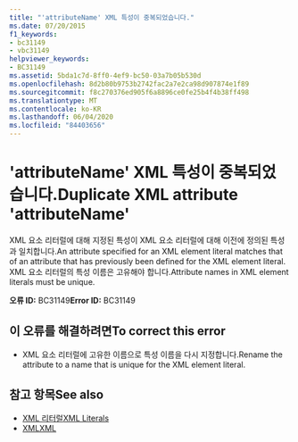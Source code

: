 ```yaml
---
title: "'attributeName' XML 특성이 중복되었습니다."
ms.date: 07/20/2015
f1_keywords:
- bc31149
- vbc31149
helpviewer_keywords:
- BC31149
ms.assetid: 5bda1c7d-8ff0-4ef9-bc50-03a7b05b530d
ms.openlocfilehash: 8d2b80b9753b2742fac2a7e2ca98d907874e1f89
ms.sourcegitcommit: f8c270376ed905f6a8896ce0fe25b4f4b38ff498
ms.translationtype: MT
ms.contentlocale: ko-KR
ms.lasthandoff: 06/04/2020
ms.locfileid: "84403656"
---
```

# <a name="duplicate-xml-attribute-attributename"></a><span data-ttu-id="cda48-102">'attributeName' XML 특성이 중복되었습니다.</span><span class="sxs-lookup"><span data-stu-id="cda48-102">Duplicate XML attribute 'attributeName'</span></span>
<span data-ttu-id="cda48-103">XML 요소 리터럴에 대해 지정된 특성이 XML 요소 리터럴에 대해 이전에 정의된 특성과 일치합니다.</span><span class="sxs-lookup"><span data-stu-id="cda48-103">An attribute specified for an XML element literal matches that of an attribute that has previously been defined for the XML element literal.</span></span> <span data-ttu-id="cda48-104">XML 요소 리터럴의 특성 이름은 고유해야 합니다.</span><span class="sxs-lookup"><span data-stu-id="cda48-104">Attribute names in XML element literals must be unique.</span></span>  
  
 <span data-ttu-id="cda48-105">**오류 ID:** BC31149</span><span class="sxs-lookup"><span data-stu-id="cda48-105">**Error ID:** BC31149</span></span>  
  
## <a name="to-correct-this-error"></a><span data-ttu-id="cda48-106">이 오류를 해결하려면</span><span class="sxs-lookup"><span data-stu-id="cda48-106">To correct this error</span></span>  
  
- <span data-ttu-id="cda48-107">XML 요소 리터럴에 고유한 이름으로 특성 이름을 다시 지정합니다.</span><span class="sxs-lookup"><span data-stu-id="cda48-107">Rename the attribute to a name that is unique for the XML element literal.</span></span>  
  
## <a name="see-also"></a><span data-ttu-id="cda48-108">참고 항목</span><span class="sxs-lookup"><span data-stu-id="cda48-108">See also</span></span>

- [<span data-ttu-id="cda48-109">XML 리터럴</span><span class="sxs-lookup"><span data-stu-id="cda48-109">XML Literals</span></span>](../language-reference/xml-literals/index.md)
- [<span data-ttu-id="cda48-110">XML</span><span class="sxs-lookup"><span data-stu-id="cda48-110">XML</span></span>](../programming-guide/language-features/xml/index.md)
